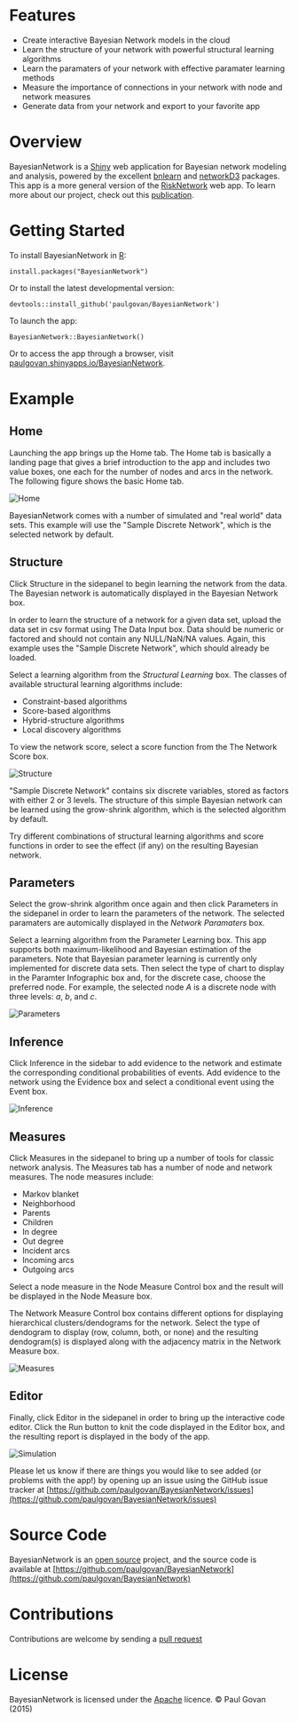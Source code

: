 # Features
* Create interactive Bayesian Network models in the cloud
* Learn the structure of your network with powerful structural learning algorithms
* Learn the paramaters of your network with effective paramater learning methods
* Measure the importance of connections in your network with node and network measures
* Generate data from your network and export to your favorite app

# Overview
BayesianNetwork is a [Shiny](http://shiny.rstudio.com) web application for Bayesian network modeling and analysis, powered by the excellent [bnlearn](http://www.bnlearn.com) and [networkD3](http://christophergandrud.github.io/networkD3/) packages. This app is a more general version of the [RiskNetwork](https://github.com/paulgovan/RiskNetwork) web app. To learn more about our project, check out this [publication](http://ascelibrary.org/doi/abs/10.1061/(ASCE)CO.1943-7862.0001136). 

# Getting Started
To install BayesianNetwork in [R](https://www.r-project.org):

```
install.packages("BayesianNetwork")
```

Or to install the latest developmental version:

```
devtools::install_github('paulgovan/BayesianNetwork')
```

To launch the app:

```
BayesianNetwork::BayesianNetwork()
```

Or to access the app through a browser, visit [paulgovan.shinyapps.io/BayesianNetwork](https://paulgovan.shinyapps.io/BayesianNetwork/). 

# Example
## Home
Launching the app brings up the Home tab. The Home tab is basically a landing page that gives a brief introduction to the app and includes two value boxes, one each for the number of nodes and arcs in the network. The following figure shows the basic Home tab.

![Home](https://github.com/paulgovan/BayesianNetwork/blob/master/inst/images/Dashboard.PNG?raw=true)

BayesianNetwork comes with a number of simulated and "real world" data sets. This example will use the "Sample Discrete Network", which is the selected network by default.

## Structure
Click Structure in the sidepanel to begin learning the network from the data. The Bayesian network is automatically displayed in the Bayesian Network box.

In order to learn the structure of a network for a given data set, upload the data set in csv format using The Data Input box. Data should be numeric or factored and should not contain any NULL/NaN/NA values. Again, this example uses the "Sample Discrete Network", which should already be loaded. 

Select a learning algorithm from the *Structural Learning* box. The classes of available structural learning algorithms include:    
* Constraint-based algorithms
* Score-based algorithms
* Hybrid-structure algorithms
* Local discovery algorithms

To view the network score, select a score function from the The Network Score box. 

![Structure](https://github.com/paulgovan/BayesianNetwork/blob/master/inst/images/Structure.PNG?raw=true)

"Sample Discrete Network" contains six discrete variables, stored as factors with either 2 or 3 levels. The structure of this simple Bayesian network can be learned using the grow-shrink algorithm, which is the selected algorithm by default.

Try different combinations of structural learning algorithms and score functions in order to see the effect (if any) on the resulting Bayesian network.

## Parameters
Select the grow-shrink algorithm once again and then click Parameters in the sidepanel in order to learn the parameters of the network. The selected paramaters are automically displayed in the *Network Paramaters* box.

Select a learning algorithm from the Parameter Learning box. This app supports both maximum-likelihood and Bayesian estimation of the parameters. Note that Bayesian parameter learning is currently only implemented for discrete data sets. Then select the type of chart to display in the Paramter Infographic box and, for the discrete case, choose the preferred node. For example, the selected node *A* is a discrete node with three levels: *a*, *b*, and *c*.

![Parameters](https://github.com/paulgovan/BayesianNetwork/blob/master/inst/images/Parameters.PNG?raw=true)

## Inference
Click Inference in the sidebar to add evidence to the network and estimate the corresponding conditional probabilities of events. Add evidence to the network using the Evidence box and select a conditional event using the Event box. 

![Inference](https://github.com/paulgovan/BayesianNetwork/blob/master/inst/images/Inference.png?raw=true)

## Measures
Click Measures in the sidepanel to bring up a number of tools for classic network analysis. The Measures tab has a number of node and network measures. The node measures include:
* Markov blanket
* Neighborhood
* Parents
* Children
* In degree
* Out degree
* Incident arcs
* Incoming arcs
* Outgoing arcs

Select a node measure in the Node Measure Control box and the result will be displayed in the Node Measure box.

The Network Measure Control box contains different options for displaying hierarchical clusters/dendograms for the network. Select the type of dendogram to display (row, column, both, or none) and the resulting dendogram(s) is displayed along with the adjacency matrix in the Network Measure box.

![Measures](https://github.com/paulgovan/BayesianNetwork/blob/master/inst/images/Measures.PNG?raw=true)

## Editor

Finally, click Editor in the sidepanel in order to bring up the interactive code editor. Click the Run button to knit the code displayed in the Editor box, and the resulting report is displayed in the body of the app.

![Simulation](https://github.com/paulgovan/BayesianNetwork/blob/master/inst/images/Simulation.PNG?raw=true)

Please let us know if there are things you would like to see added (or problems with the app!) by opening up an issue using the GitHub issue tracker at [https://github.com/paulgovan/BayesianNetwork/issues](https://github.com/paulgovan/BayesianNetwork/issues)

# Source Code
BayesianNetwork is an [open source](http://opensource.org) project, and the source code is available at [https://github.com/paulgovan/BayesianNetwork](https://github.com/paulgovan/BayesianNetwork)

# Contributions
Contributions are welcome by sending a [pull request](https://github.com/paulgovan/BayesianNetwork/pulls)

# License
BayesianNetwork is licensed under the [Apache](http://www.apache.org/licenses/LICENSE-2.0) licence. &copy; Paul Govan (2015)
